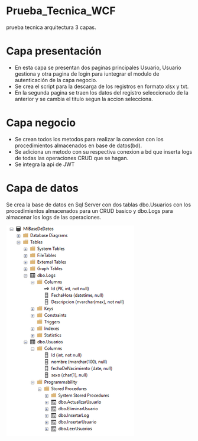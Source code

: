 # Prueba_Tecnica_WCF


prueba tecnica arquitectura 3 capas.


# Capa presentación
- En esta capa se presentan dos paginas principales Usuario, Usuario gestiona y otra pagina de login para iuntegrar el modulo de autenticación de la capa negocio.
- Se crea el script para la descarga de los registros en formato xlsx y txt.
- En la segunda pagina se traen los datos del registro seleccionado de la anterior y se cambia el titulo segun la accion selecciona.
# Capa negocio
- Se crean todos los metodos para realizar la conexion con los procedimientos almacenados en base de datos(bd).
- Se adiciona un metodo con su respectiva conexion a bd que inserta logs de todas las operaciones CRUD que se hagan.
- Se integra la api de JWT 
# Capa de datos
Se crea la base de datos en Sql Server con dos tablas dbo.Usuarios con los procedimientos almacenados para un CRUD basico y dbo.Logs para almacenar los logs de las operaciones.

![Bd](https://github.com/Gonz007/Assets/blob/aae81c7fb335c620f99b4ca37ede532103bce532/bdwcf.png)
